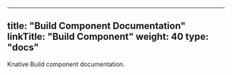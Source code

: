 
---
title: "Build Component Documentation"
linkTitle: "Build Component"
weight: 40
type: "docs"
---

Knative Build component documentation.
